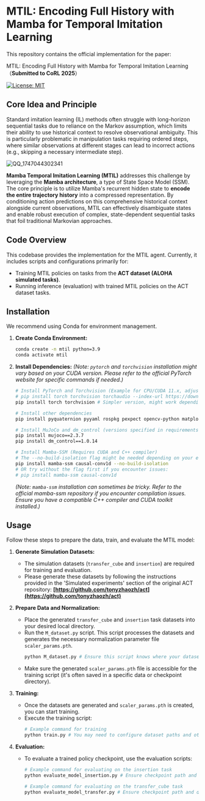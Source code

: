 # MTIL: Encoding Full History with Mamba for Temporal Imitation Learning

This repository contains the official implementation for the paper:

MTIL: Encoding Full History with Mamba for Temporal Imitation Learning （**Submitted to CoRL 2025**）

[![License: MIT](https://img.shields.io/badge/License-MIT-yellow.svg)](https://opensource.org/licenses/MIT)

## Core Idea and Principle

Standard imitation learning (IL) methods often struggle with long-horizon sequential tasks due to reliance on the Markov assumption, which limits their ability to use historical context to resolve observational ambiguity. This is particularly problematic in manipulation tasks requiring ordered steps, where similar observations at different stages can lead to incorrect actions (e.g., skipping a necessary intermediate step).

![QQ_1747044302341](https://github.com/user-attachments/assets/d6f1d07d-326e-4d50-94fb-191bff9d6143)

**Mamba Temporal Imitation Learning (MTIL)** addresses this challenge by leveraging the **Mamba architecture**, a type of State Space Model (SSM). The core principle is to utilize Mamba's recurrent hidden state to **encode the entire trajectory history** into a compressed representation. By conditioning action predictions on this comprehensive historical context alongside current observations, MTIL can effectively disambiguate states and enable robust execution of complex, state-dependent sequential tasks that foil traditional Markovian approaches.

## Code Overview

This codebase provides the implementation for the MTIL agent. Currently, it includes scripts and configurations primarily for:

* Training MTIL policies on tasks from the **ACT dataset (ALOHA simulated tasks)**.
* Running inference (evaluation) with trained MTIL policies on the ACT dataset tasks.

## Installation

We recommend using Conda for environment management.

1.  **Create Conda Environment:**
    ```bash
    conda create -n mtil python=3.9
    conda activate mtil
    ```

2.  **Install Dependencies:**
    *(Note: `pytorch` and `torchvision` installation might vary based on your CUDA version. Please refer to the official PyTorch website for specific commands if needed.)*
    ```bash
    # Install PyTorch and Torchvision (Example for CPU/CUDA 11.x, adjust as needed)
    # pip install torch torchvision torchaudio --index-url https://download.pytorch.org/whl/cu118
    pip install torch torchvision # Simpler version, might work depending on setup

    # Install other dependencies
    pip install pyquaternion pyyaml rospkg pexpect opencv-python matplotlib einops packaging h5py ipython pytorch-lightning

    # Install MuJoCo and dm_control (versions specified in requirements)
    pip install mujoco==2.3.7
    pip install dm_control==1.0.14

    # Install Mamba-SSM (Requires CUDA and C++ compiler)
    # The --no-build-isolation flag might be needed depending on your environment
    pip install mamba-ssm causal-conv1d --no-build-isolation
    # OR try without the flag first if you encounter issues:
    # pip install mamba-ssm causal-conv1d
    ```
    *(Note: `mamba-ssm` installation can sometimes be tricky. Refer to the official mamba-ssm repository if you encounter compilation issues. Ensure you have a compatible C++ compiler and CUDA toolkit installed.)*

## Usage

Follow these steps to prepare the data, train, and evaluate the MTIL model:

1.  **Generate Simulation Datasets:**
    * The simulation datasets (`transfer_cube` and `insertion`) are required for training and evaluation.
    * Please generate these datasets by following the instructions provided in the 'Simulated experiments' section of the original ACT repository:
        **[https://github.com/tonyzhaozh/act](https://github.com/tonyzhaozh/act)**

2.  **Prepare Data and Normalization:**
    * Place the generated `transfer_cube` and `insertion` task datasets into your desired local directory.
    * Run the `M_dataset.py` script. This script processes the datasets and generates the necessary normalization parameter file `scaler_params.pth`.
        ```bash
        python M_dataset.py # Ensure this script knows where your datasets are located (you might need to modify paths within the script)
        ```
    * Make sure the generated `scaler_params.pth` file is accessible for the training script (it's often saved in a specific data or checkpoint directory).

3.  **Training:**
    * Once the datasets are generated and `scaler_params.pth` is created, you can start training.
    * Execute the training script:
        ```bash
        # Example command for training
        python train.py # You may need to configure dataset paths and other hyperparameters within the script or via command-line arguments
        ```

4.  **Evaluation:**
    * To evaluate a trained policy checkpoint, use the evaluation scripts:
        ```bash
        # Example command for evaluating on the insertion task
        python evaluate_model_insertion.py # Ensure checkpoint path and dataset path are correctly specified

        # Example command for evaluating on the transfer_cube task
        python evaluate_model_transfer.py # Ensure checkpoint path and dataset path are correctly specified
        ```

